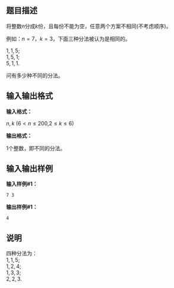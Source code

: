 题目描述
----

将整数$n$分成$k$份，且每份不能为空，任意两个方案不相同(不考虑顺序)。

例如：$n=7$，$k=3$，下面三种分法被认为是相同的。

$1,1,5$;  
$1,5,1$;  
$5,1,1$.

问有多少种不同的分法。

输入输出格式
------

**输入格式：**  

$n,k$ ($6<n \le 200$,$2 \le k \le 6$)

**输出格式：**  

$1$个整数，即不同的分法。

输入输出样例
------

**输入样例#1：** 

```
7 3
```

**输出样例#1：** 

```
4
```

说明
--

四种分法为：  
$1,1,5$;  
$1,2,4$;  
$1,3,3$;  
$2,2,3$.
